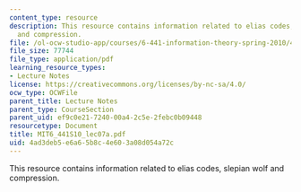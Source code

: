 ```yaml
---
content_type: resource
description: This resource contains information related to elias codes, slepian wolf
  and compression.
file: /ol-ocw-studio-app/courses/6-441-information-theory-spring-2010/4ad3deb5e6a65b8c4e603a08d054a72c_MIT6_441S10_lec07a.pdf
file_size: 77744
file_type: application/pdf
learning_resource_types:
- Lecture Notes
license: https://creativecommons.org/licenses/by-nc-sa/4.0/
ocw_type: OCWFile
parent_title: Lecture Notes
parent_type: CourseSection
parent_uid: ef9c0e21-7240-00a4-2c5e-2febc0b09448
resourcetype: Document
title: MIT6_441S10_lec07a.pdf
uid: 4ad3deb5-e6a6-5b8c-4e60-3a08d054a72c
---
```

This resource contains information related to elias codes, slepian wolf and compression.
